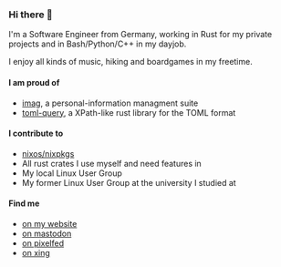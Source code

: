 ### Hi there 👋

I'm a Software Engineer from Germany, working in Rust for my private projects
and in Bash/Python/C++ in my dayjob.

I enjoy all kinds of music, hiking and boardgames in my freetime.


#### I am proud of

* [imag](https://sr.ht/~matthiasbeyer/imag/), a personal-information managment
  suite
* [toml-query](https://git.sr.ht/~matthiasbeyer/toml-query), a XPath-like
  rust library for the TOML format


#### I contribute to

- [nixos/nixpkgs](https://nixos.org)
- All rust crates I use myself and need features in
- My local Linux User Group
- My former Linux User Group at the university I studied at


#### Find me

- [on my website](https://beyermatthias.de)
- [on mastodon](https://mastodon.technology/@musicmatze)
- [on pixelfed](https://pixelfed.social/musicmatze)
- [on xing](https://www.xing.com/profile/Matthias_Beyer47)

